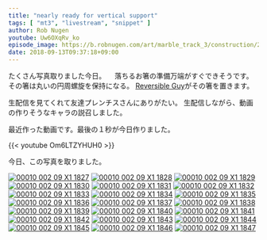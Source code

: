 ```yaml
---
title: "nearly ready for vertical support"
tags: [ "mt3", "livestream", "snippet" ]
author: Rob Nugen
youtube: Uw6OXqRv_ko
episode_image: https://b.robnugen.com/art/marble_track_3/construction/2018/nearly_ready_for_vertical_support.jpg
date: 2018-09-13T09:37:18+09:00
---
```


たくさん写真取りました今日。 <!-- I took a lot of pictures today -->　落ちるお箸の準備万端がすぐできそうです。  <!-- Very soon we will be ready for the falling chopstick --> その箸は丸いの円周螺旋を保持になる。<!-- that chopstick will be used to hold the outer spiral --> [Reversible Guy](/rg)がその箸を置きます。<!-- RG will put the chopstick in place -->

生配信を見てくれて友達プレンチスさんにありがたい。 <!-- Thanks to Prentiss for watching my livestream --> 生配信しながら、動画の作りそうなキャラの説召しました。　<!-- while streaming, I introduced the characters -->



最近作った動画です。最後の１秒が今日作りました。<!-- This is the latest snippet.  The last second is new from today. -->

{{< youtube Om6LTZYHUH0 >}}

今日、この写真を取りました。<!-- these are the frames I took today -->

[![00010 002 09 X1 1827](//b.robnugen.com/art/marble_track_3/frames/2018/thumbs/00010_002_09_X1_1827.jpg)](//b.robnugen.com/art/marble_track_3/frames/2018/00010_002_09_X1_1827.jpg)
[![00010 002 09 X1 1828](//b.robnugen.com/art/marble_track_3/frames/2018/thumbs/00010_002_09_X1_1828.jpg)](//b.robnugen.com/art/marble_track_3/frames/2018/00010_002_09_X1_1828.jpg)
[![00010 002 09 X1 1829](//b.robnugen.com/art/marble_track_3/frames/2018/thumbs/00010_002_09_X1_1829.jpg)](//b.robnugen.com/art/marble_track_3/frames/2018/00010_002_09_X1_1829.jpg)
[![00010 002 09 X1 1830](//b.robnugen.com/art/marble_track_3/frames/2018/thumbs/00010_002_09_X1_1830.jpg)](//b.robnugen.com/art/marble_track_3/frames/2018/00010_002_09_X1_1830.jpg)
[![00010 002 09 X1 1831](//b.robnugen.com/art/marble_track_3/frames/2018/thumbs/00010_002_09_X1_1831.jpg)](//b.robnugen.com/art/marble_track_3/frames/2018/00010_002_09_X1_1831.jpg)
[![00010 002 09 X1 1832](//b.robnugen.com/art/marble_track_3/frames/2018/thumbs/00010_002_09_X1_1832.jpg)](//b.robnugen.com/art/marble_track_3/frames/2018/00010_002_09_X1_1832.jpg)
[![00010 002 09 X1 1833](//b.robnugen.com/art/marble_track_3/frames/2018/thumbs/00010_002_09_X1_1833.jpg)](//b.robnugen.com/art/marble_track_3/frames/2018/00010_002_09_X1_1833.jpg)
[![00010 002 09 X1 1834](//b.robnugen.com/art/marble_track_3/frames/2018/thumbs/00010_002_09_X1_1834.jpg)](//b.robnugen.com/art/marble_track_3/frames/2018/00010_002_09_X1_1834.jpg)
[![00010 002 09 X1 1835](//b.robnugen.com/art/marble_track_3/frames/2018/thumbs/00010_002_09_X1_1835.jpg)](//b.robnugen.com/art/marble_track_3/frames/2018/00010_002_09_X1_1835.jpg)
[![00010 002 09 X1 1836](//b.robnugen.com/art/marble_track_3/frames/2018/thumbs/00010_002_09_X1_1836.jpg)](//b.robnugen.com/art/marble_track_3/frames/2018/00010_002_09_X1_1836.jpg)
[![00010 002 09 X1 1837](//b.robnugen.com/art/marble_track_3/frames/2018/thumbs/00010_002_09_X1_1837.jpg)](//b.robnugen.com/art/marble_track_3/frames/2018/00010_002_09_X1_1837.jpg)
[![00010 002 09 X1 1838](//b.robnugen.com/art/marble_track_3/frames/2018/thumbs/00010_002_09_X1_1838.jpg)](//b.robnugen.com/art/marble_track_3/frames/2018/00010_002_09_X1_1838.jpg)
[![00010 002 09 X1 1839](//b.robnugen.com/art/marble_track_3/frames/2018/thumbs/00010_002_09_X1_1839.jpg)](//b.robnugen.com/art/marble_track_3/frames/2018/00010_002_09_X1_1839.jpg)
[![00010 002 09 X1 1840](//b.robnugen.com/art/marble_track_3/frames/2018/thumbs/00010_002_09_X1_1840.jpg)](//b.robnugen.com/art/marble_track_3/frames/2018/00010_002_09_X1_1840.jpg)
[![00010 002 09 X1 1841](//b.robnugen.com/art/marble_track_3/frames/2018/thumbs/00010_002_09_X1_1841.jpg)](//b.robnugen.com/art/marble_track_3/frames/2018/00010_002_09_X1_1841.jpg)
[![00010 002 09 X1 1842](//b.robnugen.com/art/marble_track_3/frames/2018/thumbs/00010_002_09_X1_1842.jpg)](//b.robnugen.com/art/marble_track_3/frames/2018/00010_002_09_X1_1842.jpg)
[![00010 002 09 X1 1843](//b.robnugen.com/art/marble_track_3/frames/2018/thumbs/00010_002_09_X1_1843.jpg)](//b.robnugen.com/art/marble_track_3/frames/2018/00010_002_09_X1_1843.jpg)
[![00010 002 09 X1 1844](//b.robnugen.com/art/marble_track_3/frames/2018/thumbs/00010_002_09_X1_1844.jpg)](//b.robnugen.com/art/marble_track_3/frames/2018/00010_002_09_X1_1844.jpg)
[![00010 002 09 X1 1845](//b.robnugen.com/art/marble_track_3/frames/2018/thumbs/00010_002_09_X1_1845.jpg)](//b.robnugen.com/art/marble_track_3/frames/2018/00010_002_09_X1_1845.jpg)
[![00010 002 09 X1 1846](//b.robnugen.com/art/marble_track_3/frames/2018/thumbs/00010_002_09_X1_1846.jpg)](//b.robnugen.com/art/marble_track_3/frames/2018/00010_002_09_X1_1846.jpg)
[![00010 002 09 X1 1847](//b.robnugen.com/art/marble_track_3/frames/2018/thumbs/00010_002_09_X1_1847.jpg)](//b.robnugen.com/art/marble_track_3/frames/2018/00010_002_09_X1_1847.jpg)
